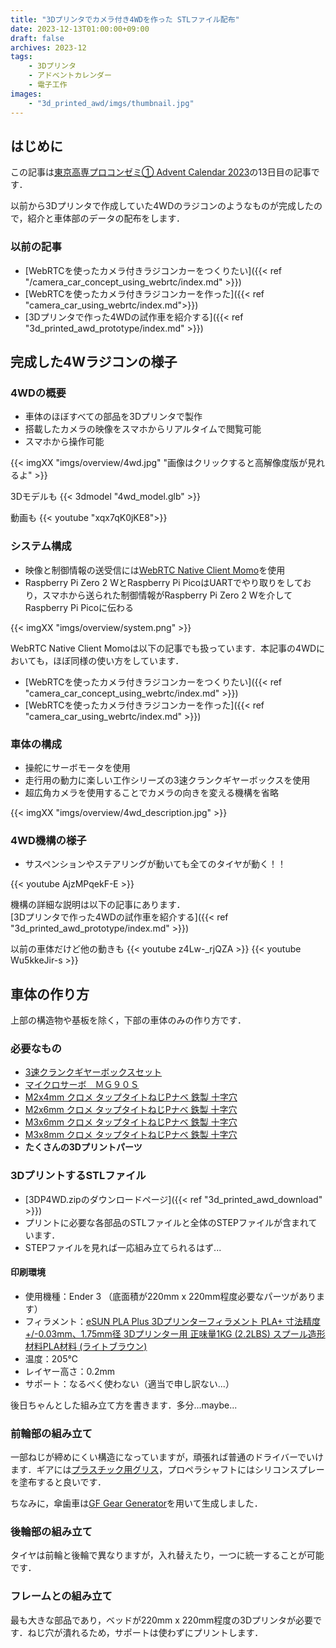 ```yaml
---
title: "3Dプリンタでカメラ付き4WDを作った STLファイル配布"
date: 2023-12-13T01:00:00+09:00
draft: false
archives: 2023-12
tags: 
    - 3Dプリンタ
    - アドベントカレンダー
    - 電子工作
images:
    - "3d_printed_awd/imgs/thumbnail.jpg"
---
```

## はじめに
この記事は[東京高専プロコンゼミ① Advent Calendar 2023](https://adventar.org/calendars/8825)の13日目の記事です．

以前から3Dプリンタで作成していた4WDのラジコンのようなものが完成したので，紹介と車体部のデータの配布をします．  
### 以前の記事 
- [WebRTCを使ったカメラ付きラジコンカーをつくりたい]({{< ref "/camera_car_concept_using_webrtc/index.md" >}})
- [WebRTCを使ったカメラ付きラジコンカーを作った]({{< ref "camera_car_using_webrtc/index.md">}})
- [3Dプリンタで作った4WDの試作車を紹介する]({{< ref "3d_printed_awd_prototype/index.md" >}})

## 完成した4Wラジコンの様子
### 4WDの概要
- 車体のほぼすべての部品を3Dプリンタで製作
- 搭載したカメラの映像をスマホからリアルタイムで閲覧可能
- スマホから操作可能


{{< imgXX "imgs/overview/4wd.jpg" "画像はクリックすると高解像度版が見れるよ" >}}

3Dモデルも
{{< 3dmodel "4wd_model.glb" >}}

動画も
{{< youtube "xqx7qK0jKE8">}}


### システム構成
- 映像と制御情報の送受信には[WebRTC Native Client Momo](https://github.com/shiguredo/momo)を使用
- Raspberry Pi Zero 2 WとRaspberry Pi PicoはUARTでやり取りをしており，スマホから送られた制御情報がRaspberry Pi Zero 2 Wを介してRaspberry Pi Picoに伝わる


{{< imgXX "imgs/overview/system.png" >}}


WebRTC Native Client Momoは以下の記事でも扱っています．本記事の4WDにおいても，ほぼ同様の使い方をしています．
- [WebRTCを使ったカメラ付きラジコンカーをつくりたい]({{< ref "camera_car_concept_using_webrtc/index.md" >}})
- [WebRTCを使ったカメラ付きラジコンカーを作った]({{< ref "camera_car_using_webrtc/index.md" >}})

### 車体の構成
- 操舵にサーボモータを使用
- 走行用の動力に楽しい工作シリーズの3速クランクギヤーボックスを使用
- 超広角カメラを使用することでカメラの向きを変える機構を省略


{{< imgXX "imgs/overview/4wd_description.jpg" >}}

### 4WD機構の様子
- サスペンションやステアリングが動いても全てのタイヤが動く！！

{{< youtube AjzMPqekF-E >}}

機構の詳細な説明は以下の記事にあります．  
[3Dプリンタで作った4WDの試作車を紹介する]({{< ref "3d_printed_awd_prototype/index.md" >}})

以前の車体だけど他の動きも
{{< youtube z4Lw-_rjQZA >}}
{{< youtube Wu5kkeJir-s >}}


## 車体の作り方
上部の構造物や基板を除く，下部の車体のみの作り方です．

### 必要なもの
- [3速クランクギヤーボックスセット](https://www.tamiya.com/japan/products/70093/index.html)
- [マイクロサーボ　ＭＧ９０Ｓ](https://akizukidenshi.com/catalog/g/gM-13227/)
- [M2x4mm クロメ タップタイトねじPナベ 鉄製 十字穴](https://www.monotaro.com/p/1212/0763/)
- [M2x6mm クロメ タップタイトねじPナベ 鉄製 十字穴](https://www.monotaro.com/p/1212/0772/)
- [M3x6mm クロメ タップタイトねじPナベ 鉄製 十字穴](https://www.monotaro.com/p/1212/0806/)
- [M3x8mm クロメ タップタイトねじPナベ 鉄製 十字穴](https://www.monotaro.com/p/1212/0815/)
- **たくさんの3Dプリントパーツ**

### 3DプリントするSTLファイル
- [3DP4WD.zipのダウンロードページ]({{< ref "3d_printed_awd_download" >}})
- プリントに必要な各部品のSTLファイルと全体のSTEPファイルが含まれています．
- STEPファイルを見れば一応組み立てられるはず...

#### 印刷環境
- 使用機種：Ender 3  （底面積が220mm x 220mm程度必要なパーツがあります）
- フィラメント：[eSUN PLA Plus 3Dプリンターフィラメント PLA+ 寸法精度+/-0.03mm、1.75mm径 3Dプリンター用 正味量1KG (2.2LBS) スプール造形材料PLA材料 (ライトブラウン) ](https://amzn.asia/d/fXbvSAF)  
- 温度：205℃  
- レイヤー高さ：0.2mm  
- サポート：なるべく使わない（適当で申し訳ない...）

<!-- 続きを書く -->

後日ちゃんとした組み立て方を書きます．多分...maybe...
### 前輪部の組み立て
一部ねじが締めにくい構造になっていますが，頑張れば普通のドライバーでいけます．ギアには[プラスチック用グリス](https://www.monotaro.com/g/00533127/)，プロペラシャフトにはシリコンスプレーを塗布すると良いです．

ちなみに，傘歯車は[GF Gear Generator](https://apps.autodesk.com/FUSION/ja/Detail/Index?id=1236778940008086660&os=Win64&appLang=en)を用いて生成しました．
### 後輪部の組み立て
タイヤは前輪と後輪で異なりますが，入れ替えたり，一つに統一することが可能です．

### フレームとの組み立て
最も大きな部品であり，ベッドが220mm x 220mm程度の3Dプリンタが必要です．ねじ穴が潰れるため，サポートは使わずにプリントします．